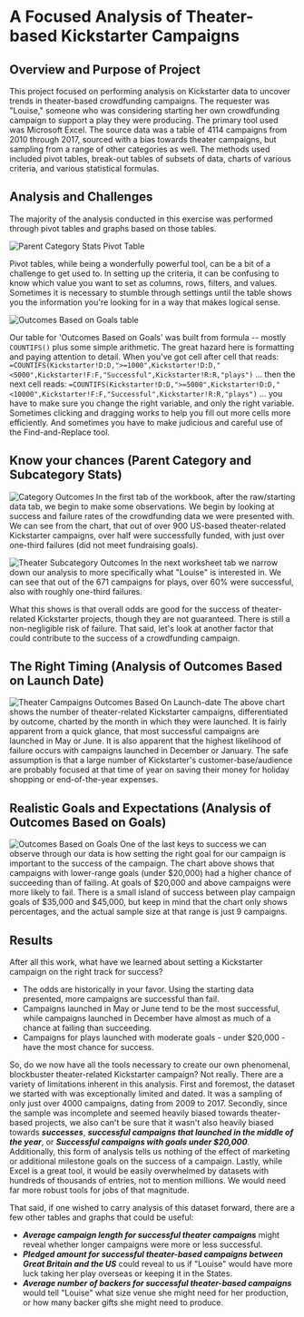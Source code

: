 # A Focused Analysis of Theater-based Kickstarter Campaigns

## Overview and Purpose of Project

This project focused on performing analysis on Kickstarter data to uncover trends in theater-based crowdfunding campaigns. The requester was "Louise," someone who was considering starting her own crowdfunding campaign to support a play they were producing. The primary tool used was Microsoft Excel. The source data was a table of 4114 campaigns from 2010 through 2017, sourced with a bias towards theater campaigns, but sampling from a range of other categories as well. The methods used included pivot tables, break-out tables of subsets of data, charts of various criteria, and various statistical formulas.

## Analysis and Challenges

The majority of the analysis conducted in this exercise was performed through pivot tables and graphs based on those tables. 

![Parent Category Stats Pivot Table](resources/cat_stats_pivot01.png)

Pivot tables, while being a wonderfully powerful tool, can be a bit of a challenge to get used to. In setting up the criteria, it can be confusing to know which value you want to set as columns, rows, filters, and values. Sometimes it is necessary to stumble through settings until the table shows you the information you're looking for in a way that makes logical sense.

![Outcomes Based on Goals table](resources/outcomes_goals01.png)

Our table for 'Outcomes Based on Goals' was built from formula -- mostly `COUNTIFS()` plus some simple arithmetic. The great hazard here is formatting and paying attention to detail. When you've got cell after cell that reads:
`=COUNTIFS(Kickstarter!D:D,">=1000",Kickstarter!D:D,"<5000",Kickstarter!F:F,"Successful",Kickstarter!R:R,"plays")`
... then the next cell reads:
`=COUNTIFS(Kickstarter!D:D,">=5000",Kickstarter!D:D,"<10000",Kickstarter!F:F,"Successful",Kickstarter!R:R,"plays")`
... you have to make sure you change the right variable, and only the right variable. Sometimes clicking and dragging works to help you fill out more cells more efficiently. And sometimes you have to make judicious and careful use of the Find-and-Replace tool.

## Know your chances (Parent Category and Subcategory Stats)

![Category Outcomes](images/cat_outcomes.png)
In the first tab of the workbook, after the raw/starting data tab, we begin to make some observations. We begin by looking at success and failure rates of the crowdfunding data we were presented with. We can see from the chart, that out of over 900 US-based theater-related Kickstarter campaigns, over half were successfully funded, with just over one-third failures (did not meet fundraising goals).

![Theater Subcategory Outcomes](images/theater_subcat_outcomes.png)
In the next worksheet tab we narrow down our analysis to more specifically what "Louise" is interested in. We can see that out of the 671 campaigns for plays, over 60% were successful, also with roughly one-third failures.

What this shows is that overall odds are good for the success of theater-related Kickstarter projects, though they are not guaranteed. There is still a non-negligible risk of failure. That said, let's look at another factor that could contribute to the success of a crowdfunding campaign.

## The Right Timing (Analysis of Outcomes Based on Launch Date)

![Theater Campaigns Outcomes Based On Launch-date](images/launchdate_theater_outcomes.png)
The above chart shows the number of theater-related Kickstarter campaigns, differentiated by outcome, charted by the month in which they were launched. It is fairly apparent from a quick glance, that most successful campaigns are launched in May or June. It is also apparent that the highest likelihood of failure occurs with campaigns launched in December or January. The safe assumption is that a large number of Kickstarter's customer-base/audience are probably focused at that time of year on saving their money for holiday shopping or end-of-the-year expenses.

## Realistic Goals and Expectations (Analysis of Outcomes Based on Goals)

![Outcomes Based on Goals](resources/Outcomes_vs_Goals.png)
One of the last keys to success we can observe through our data is how setting the right goal for our campaign is important to the success of the campaign. The chart above shows that campaigns with lower-range goals (under $20,000) had a higher chance of succeeding than of failing. At goals of $20,000 and above campaigns were more likely to fail. There is a small island of success between play campaign goals of $35,000 and $45,000, but keep in mind that the chart only shows percentages, and the actual sample size at that range is just 9 campaigns.

## Results

After all this work, what have we learned about setting a Kickstarter campaign on the right track for success?
* The odds are historically in your favor. Using the starting data presented, more campaigns are successful than fail.
* Campaigns launched in May or June tend to be the most successful, while campaigns launched in December have almost as much of a chance at failing than succeeding.
* Campaigns for plays launched with moderate goals - under $20,000 - have the most chance for success.

So, do we now have all the tools necessary to create our own phenomenal, blockbuster theater-related Kickstarter campaign? Not really. There are a variety of limitations inherent in this analysis. First and foremost, the dataset we started with was exceptionally limited and dated. It was a sampling of only just over 4000 campaigns, dating from 2009 to 2017. Secondly, since the sample was incomplete and seemed heavily biased towards theater-based projects, we also can't be sure that it wasn't also heavily biased towards ***successes***, ***successful campaigns that launched in the middle of the year***, or ***Successful campaigns with goals under $20,000***. Additionally, this form of analysis tells us nothing of the effect of marketing or additional milestone goals on the success of a campaign. Lastly, while Excel is a great tool, it would be easily overwhelmed by datasets with hundreds of thousands of entries, not to mention millions. We would need far more robust tools for jobs of that magnitude.

That said, if one wished to carry analysis of this dataset forward, there are a few other tables and graphs that could be useful:
* ***Average campaign length for successful theater campaigns*** might reveal whether longer campaigns were more or less successful.
* ***Pledged amount for successful theater-based campaigns between Great Britain and the US*** could reveal to us if "Louise" would have more luck taking her play overseas or keeping it in the States.
* ***Average number of backers for successful theater-based campaigns*** would tell "Louise" what size venue she might need for her production, or how many backer gifts she might need to produce.

